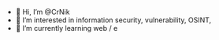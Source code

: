 - 👋 Hi, I’m @CrNik
- 👀 I’m interested in information security, vulnerability, OSINT,
- 🌱 I’m currently learning web / е
  



 

